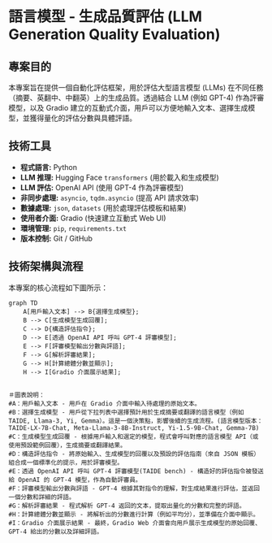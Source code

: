 # 語言模型 - 生成品質評估 (LLM Generation Quality Evaluation)

## 專案目的
本專案旨在提供一個自動化評估框架，用於評估大型語言模型 (LLMs) 在不同任務（摘要、英翻中、中翻英）上的生成品質。透過結合 LLM (例如 GPT-4) 作為評審模型，以及 Gradio 建立的互動式介面，用戶可以方便地輸入文本、選擇生成模型，並獲得量化的評估分數與具體評語。

## 技術工具
* **程式語言:** Python
* **LLM 推理:** Hugging Face `transformers` (用於載入和生成模型)
* **LLM 評估:** OpenAI API (使用 GPT-4 作為評審模型)
* **非同步處理:** `asyncio`, `tqdm.asyncio` (提高 API 請求效率)
* **數據處理:** `json`, `datasets` (用於處理評估模板和結果)
* **使用者介面:** Gradio (快速建立互動式 Web UI)
* **環境管理:** `pip`, `requirements.txt`
* **版本控制:** Git / GitHub

## 技術架構與流程

本專案的核心流程如下圖所示：

```mermaid
graph TD
    A[用戶輸入文本] --> B{選擇生成模型};
    B --> C[生成模型生成回覆];
    C --> D{構造評估指令};
    D --> E[透過 OpenAI API 呼叫 GPT-4 評審模型];
    E --> F[評審模型輸出分數與評語];
    F --> G[解析評審結果];
    G --> H[計算總體分數並顯示];
    H --> I[Gradio 介面展示結果];


＃圖表說明：
#A：用戶輸入文本 - 用戶在 Gradio 介面中輸入待處理的原始文本。
#B：選擇生成模型 - 用戶從下拉列表中選擇預計用於生成摘要或翻譯的語言模型（例如TAIDE, Llama-3, Yi, Gemma）。這是一個決策點，影響後續的生成流程。(語言模型版本：TAIDE-LX-7B-Chat, Meta-Llama-3-8B-Instruct, Yi-1.5-9B-Chat, Gemma-7B)
#C：生成模型生成回覆 - 根據用戶輸入和選定的模型，程式會呼叫對應的語言模型 API（或使用預設範例回覆），生成摘要或翻譯結果。
#D：構造評估指令 - 將原始輸入、生成模型的回覆以及預設的評估指南（來自 JSON 模板）組合成一個標準化的提示，用於評審模型。
#E：透過 OpenAI API 呼叫 GPT-4 評審模型(TAIDE bench) - 構造好的評估指令被發送給 OpenAI 的 GPT-4 模型，作為自動評審員。
#F：評審模型輸出分數與評語 - GPT-4 根據其對指令的理解，對生成結果進行評估，並返回一個分數和詳細的評語。
#G：解析評審結果 - 程式解析 GPT-4 返回的文本，提取出量化的分數和完整的評語。
#H：計算總體分數並顯示 - 將解析出的分數進行計算（例如平均分），並準備在介面中顯示。
#I：Gradio 介面展示結果 - 最終，Gradio Web 介面會向用戶展示生成模型的原始回覆、GPT-4 給出的分數以及詳細評語。
